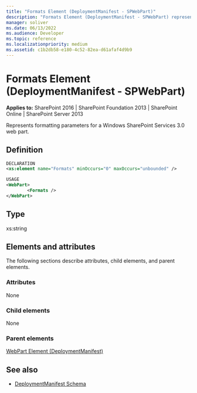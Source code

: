 ```yaml
---
title: "Formats Element (DeploymentManifest - SPWebPart)"
description: "Formats Element (DeploymentManifest - SPWebPart) represents formatting parameters for a Windows SharePoint Services 3.0 web part."
manager: soliver
ms.date: 06/13/2022
ms.audience: Developer
ms.topic: reference
ms.localizationpriority: medium
ms.assetid: c1b2db58-e180-4c52-82ea-d61afaf4d9b9
---
```


# Formats Element (DeploymentManifest - SPWebPart)

**Applies to:** SharePoint 2016 | SharePoint Foundation 2013 | SharePoint Online | SharePoint Server 2013

Represents formatting parameters for a Windows SharePoint Services 3.0 web part.

## Definition

```XML
DECLARATION
<xs:element name="Formats" minOccurs="0" maxOccurs="unbounded" />

USAGE
<WebPart>
        <Formats />
</WebPart>

```

## Type

xs:string

## Elements and attributes

The following sections describe attributes, child elements, and parent elements.

### Attributes

None

### Child elements

None

### Parent elements

[WebPart Element (DeploymentManifest)](webpart-element-deploymentmanifest.md)

## See also

- [DeploymentManifest Schema](deploymentmanifest-schema.md)
